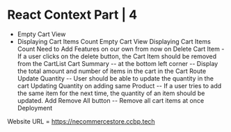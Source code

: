 # React Context Part | 4

- Empty Cart View
- Displaying Cart Items Count
Empty Cart View
Displaying Cart Items Count
Need to Add Features on our own from now on
Delete Cart Item - If a user clicks on the delete button, the Cart Item should be removed from the CartList
Cart Summary -- at the bottom left corner -- Display the total amount and number of items in the cart in the Cart Route
Update Quantity -- User should be able to update the quantity in the cart
Updating Quantity on adding same Product -- If a user tries to add the same item for the next time, the quantity of an item should be updated.
Add Remove All button -- Remove all cart items at once
Deployment
  



Website URL = https://necommercestore.ccbp.tech
